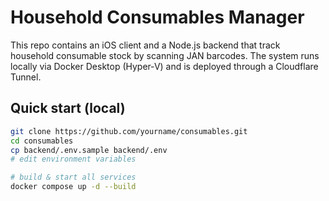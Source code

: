 # Household Consumables Manager

This repo contains an iOS client and a Node.js backend that track household consumable stock by scanning JAN barcodes. The system runs locally via Docker Desktop (Hyper‑V) and is deployed through a Cloudflare Tunnel.

## Quick start (local)

```bash
git clone https://github.com/yourname/consumables.git
cd consumables
cp backend/.env.sample backend/.env
# edit environment variables

# build & start all services
docker compose up -d --build
```
